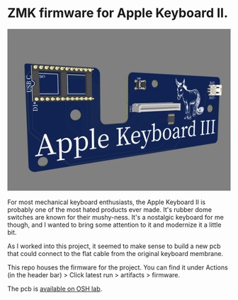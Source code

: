 # ZMK firmware for Apple Keyboard II.

![AKIII](static/akiii.png)

For most mechanical keyboard enthusiasts, the Apple Keyboard II is probably one of the most hated products ever made. It's rubber dome switches are known for their mushy-ness. It's a nostalgic keyboard for me though, and I wanted to bring some attention to it and modernize it a little bit.

As I worked into this project, it seemed to make sense to build a new pcb that could connect to the flat cable from the original keyboard membrane.

This repo houses the firmware for the project. You can find it under Actions (in the header bar) > Click latest run > artifacts > firmware. 

The pcb is [available on OSH lab](https://oshwlab.com/willpuckett/akiii).

